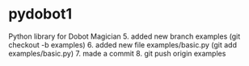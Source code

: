 # pydobot1
Python library for Dobot Magician
5. added new branch examples (git checkout -b examples)
6. added new file examples/basic.py (git add examples/basic.py)
7. made a commit 
8. git push origin examples
